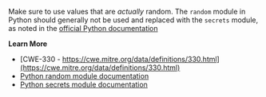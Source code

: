 Make sure to use values that are *actually* random. The `random` module in Python should generally not be used and replaced with the `secrets` module, as noted in the [official Python documentation](https://docs.python.org/3/library/random.html)

 **Learn More**

 - [CWE-330 - https://cwe.mitre.org/data/definitions/330.html](https://cwe.mitre.org/data/definitions/330.html)
 - [Python random module documentation](https://docs.python.org/3/library/random.html)
 - [Python secrets module documentation](https://docs.python.org/3/library/secrets.html#module-secrets)